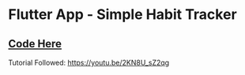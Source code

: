 # Flutter App - Simple Habit Tracker

## [Code Here](https://github.com/byeJohn/Flutter-App/tree/master/lib)

Tutorial Followed: https://youtu.be/2KN8U_sZ2qg
